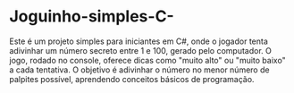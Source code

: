 # Joguinho-simples-C-
Este é um projeto simples para iniciantes em C#, onde o jogador tenta adivinhar um número secreto entre 1 e 100, gerado pelo computador. O jogo, rodado no console, oferece dicas como "muito alto" ou "muito baixo" a cada tentativa. O objetivo é adivinhar o número no menor número de palpites possível, aprendendo conceitos básicos de programação.

